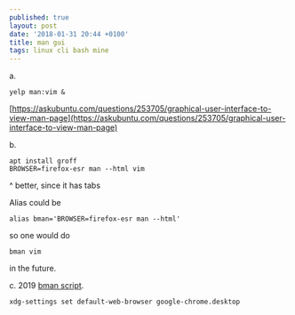 ```yaml
---
published: true
layout: post
date: '2018-01-31 20:44 +0100'
title: man gui
tags: linux cli bash mine
---
```

a.

	yelp man:vim &
    
[https://askubuntu.com/questions/253705/graphical-user-interface-to-view-man-page](https://askubuntu.com/questions/253705/graphical-user-interface-to-view-man-page)

b.

	apt install groff
    BROWSER=firefox-esr man --html vim
    
^ better, since it has tabs

Alias could be

	alias bman='BROWSER=firefox-esr man --html'
	
so one would do

	bman vim
    
in the future.

c. 2019 [bman script](https://raw.githubusercontent.com/brontosaurusrex/stretchbang/master/bin/bman).

    xdg-settings set default-web-browser google-chrome.desktop
